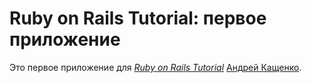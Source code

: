 # Ruby on Rails Tutorial: первое приложение

Это первое приложение для
[*Ruby on Rails Tutorial*](http://railstutorial.org/)
 [Андрей Кащенко](http://michaelhartl.com/).